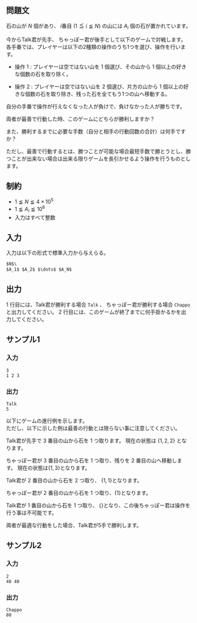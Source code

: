 ## 問題文

石の山が $N$ 個があり、 $i$番目 $(1 \leqq i \leqq N)$ の山には $A_i$ 個の石が置かれています。

今からTalk君が先手、 ちゃっぽー君が後手として以下のゲームで対戦します。
各手番では、プレイヤーは以下の2種類の操作のうち1つを選び、操作を行います。

- 操作 $1$  : プレイヤーは空ではない山を $1$ 個選び、その山から $1$ 個以上の好きな個数の石を取り除く。

- 操作 $2$  : プレイヤーは空ではない山を $2$ 個選び、片方の山から $1$ 個以上の好きな個数の石を取り除き、残った石を全てもう1つの山へ移動する。 

自分の手番で操作が行えなくなった人が負けで、負けなかった人が勝ちです。

両者が最善で行動した時、このゲームにどちらが勝利しますか？

また、勝利するまでに必要な手数（自分と相手の行動回数の合計）は何手ですか？

ただし、最善で行動するとは、勝つことが可能な場合最短手数で勝とうとし、勝つことが出来ない場合は出来る限りゲームを長引かせるよう操作を行うものとします。

## 制約

- $1 \leqq N \leqq 4 \times 10^5$
- $1 \leqq A_i \leqq 10^6$
- 入力はすべて整数

## 入力
入力は以下の形式で標準入力から与えらる。  
```md
$N$\
$A_1$ $A_2$ $\dots$ $A_N$ 

```
## 出力
$1$ 行目には、Talk君が勝利する場合 `Talk` 、 ちゃっぽー君が勝利する場合 `Chappo` と出力してください。
$2$ 行目には、このゲームが終了までに何手掛かるかを出力してください。

## サンプル1

### 入力
```
3
1 2 3

```

### 出力
```
Talk
5

```
以下にゲームの進行例を示します。\
ただし、以下に示した例は最善の行動とは限らない事に注意してください。

Talk君が先手で $3$ 番目の山から石を $1$ つ取ります。
現在の状態は $\{1,2,2\}$ となります。

ちゃっぽー君が $3$ 番目の山から石を $1$ つ取り、残りを $2$ 番目の山へ移動します。
現在の状態は$\{1,3\}$となります。

Talk君が $2$ 番目の山から石を $2$ つ取り、 $\{1,1\}$となります。

ちゃっぽー君が $2$ 番目の山から石を $1$ つ取り、$\{1\}$となります。

Talk君が $1$ 番目の山から石を $1$ つ取り、 $\{\}$となり、この後ちゃっぽー君は操作を行う事は不可能です。

両者が最適な行動をした場合、Talk君が5手で勝利します。

## サンプル2

### 入力
```
2
40 40

```

### 出力
```
Chappo
80

```
